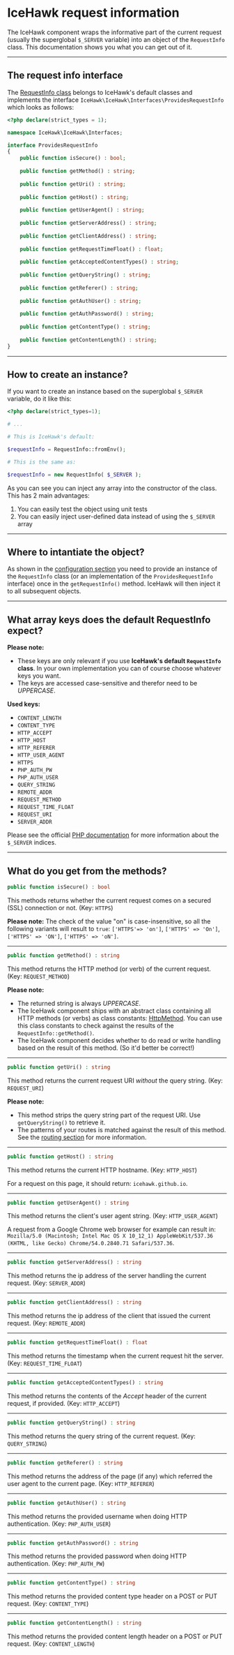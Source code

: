 # IceHawk request information 

The IceHawk component wraps the informative part of the current request (usually the superglobal `$_SERVER` variable) into an object of the `RequestInfo` class.
This documentation shows you what you can get out of it.

<hr class="blockspace">

## The request info interface 

The [RequestInfo class](https://github.com/icehawk/icehawk/blob/@icehawk/icehawk-version@/src/Defaults/RequestInfo.php) belongs to IceHawk's default 
classes and implements the interface `IceHawk\IceHawk\Interfaces\ProvidesRequestInfo` which looks as follows:

```php
<?php declare(strict_types = 1);

namespace IceHawk\IceHawk\Interfaces;

interface ProvidesRequestInfo
{
	public function isSecure() : bool;
	
	public function getMethod() : string;
	
	public function getUri() : string;
	
	public function getHost() : string;
	
	public function getUserAgent() : string;
	
	public function getServerAddress() : string;
	
	public function getClientAddress() : string;
	
	public function getRequestTimeFloat() : float;
	
	public function getAcceptedContentTypes() : string;
	
	public function getQueryString() : string;
	
	public function getReferer() : string;
	
	public function getAuthUser() : string;
	
	public function getAuthPassword() : string;
	
	public function getContentType() : string;
	
	public function getContentLength() : string;
}
```

<hr class="blockspace">

## How to create an instance?

If you want to create an instance based on the superglobal `$_SERVER` variable, do it like this:
 
```php
<?php declare(strict_types=1);

# ...

# This is IceHawk's default:

$requestInfo = RequestInfo::fromEnv();

# This is the same as:

$requestInfo = new RequestInfo( $_SERVER );
```

As you can see you can inject any array into the constructor of the class. This has 2 main advantages:
 
1. You can easily test the object using unit tests
2. You can easily inject user-defined data instead of using the `$_SERVER` array

<hr class="blockspace">

## Where to intantiate the object?

As shown in the [configuration section](@baseUrl@/docs/icehawk/configuration.html) you need to provide an instance of the `RequestInfo` class 
(or an implementation of the `ProvidesRequestInfo` interface) once in the `getRequestInfo()` method. IceHawk will then inject it to all subsequent objects. 

<hr class="blockspace">

## What array keys does the default RequestInfo expect?

**Please note:**

* These keys are only relevant if you use **IceHawk's default `RequestInfo` class**. In your own implementation you can of course choose whatever keys you want.
* The keys are accessed case-sensitive and therefor need to be _UPPERCASE_.

**Used keys:**

* `CONTENT_LENGTH`
* `CONTENT_TYPE`
* `HTTP_ACCEPT`
* `HTTP_HOST`
* `HTTP_REFERER`
* `HTTP_USER_AGENT`
* `HTTPS`
* `PHP_AUTH_PW`
* `PHP_AUTH_USER`
* `QUERY_STRING`
* `REMOTE_ADDR`
* `REQUEST_METHOD`
* `REQUEST_TIME_FLOAT`
* `REQUEST_URI`
* `SERVER_ADDR`

Please see the official [PHP documentation](http://php.net/manual/en/reserved.variables.server.php) for more information about the `$_SERVER` indices.

<hr class="blockspace">

## What do you get from the methods?

```php
public function isSecure() : bool
```

This methods returns whether the current request comes on a secured (SSL) connection or not. (Key: `HTTPS`)

**Please note:** The check of the value "on" is case-insensitive, so all the following variants will result to `true`: 
`['HTTPS'=> 'on']`, `['HTTPS' => 'On']`, `['HTTPS' => 'ON']`, `['HTTPS' => 'oN']`.

<hr class="blockspace">

```php
public function getMethod() : string
```

This method returns the HTTP method (or verb) of the current request. (Key: `REQUEST_METHOD`)
 
**Please note:**
 
* The returned string is always _UPPERCASE_.
* The IceHawk component ships with an abstract class containing all HTTP methods (or verbs) as class constants: [HttpMethod](https://github.com/icehawk/icehawk/blob/@icehawk/icehawk-version@/src/Constants/HttpMethod.php). You can use this class constants to check against the results of the `RequestInfo::getMethod()`.
* The IceHawk component decides whether to do read or write handling based on the result of this method. (So it'd better be correct!)

<hr class="blockspace">

```php
public function getUri() : string
```

This method returns the current request URI _without_ the query string. (Key: `REQUEST_URI`)

**Please note:**

* This method strips the query string part of the request URI. Use `getQueryString()` to retrieve it.
* The patterns of your routes is matched against the result of this method. See the [routing section](@baseUrl@/docs/icehawk/routing.html) for more information.
 
<hr class="blockspace">

```php
public function getHost() : string
```

This method returns the current HTTP hostname. (Key: `HTTP_HOST`)

For a request on this page, it should return: `icehawk.github.io`.
 
<hr class="blockspace">

```php
public function getUserAgent() : string
```

This method returns the client's user agent string. (Key: `HTTP_USER_AGENT`)

A request from a Google Chrome web browser for example can result in: `Mozilla/5.0 (Macintosh; Intel Mac OS X 10_12_1) AppleWebKit/537.36 (KHTML, like Gecko) Chrome/54.0.2840.71 Safari/537.36`.

<hr class="blockspace">

```php
public function getServerAddress() : string
```

This method returns the ip address of the server handling the current request. (Key: `SERVER_ADDR`)

<hr class="blockspace">

```php
public function getClientAddress() : string
```

This method returns the ip address of the client that issued the current request. (Key: `REMOTE_ADDR`)

<hr class="blockspace">

```php
public function getRequestTimeFloat() : float
```

This method returns the timestamp when the current request hit the server. (Key: `REQUEST_TIME_FLOAT`)

<hr class="blockspace">

```php
public function getAcceptedContentTypes() : string
```

This method returns the contents of the _Accept_ header of the current request, if provided. (Key: `HTTP_ACCEPT`)

<hr class="blockspace">

```php
public function getQueryString() : string
```

This method returns the query string of the current request. (Key: `QUERY_STRING`)

<hr class="blockspace">

```php
public function getReferer() : string
```

This method returns the address of the page (if any) which referred the user agent to the current page. (Key: `HTTP_REFERER`)

<hr class="blockspace">

```php
public function getAuthUser() : string
```

This method returns the provided username when doing HTTP authentication. (Key: `PHP_AUTH_USER`)

<hr class="blockspace">

```php
public function getAuthPassword() : string
```

This method returns the provided password when doing HTTP authentication. (Key: `PHP_AUTH_PW`)

<hr class="blockspace">

```php
public function getContentType() : string
```

This method returns the provided content type header on a POST or PUT request. (Key: `CONTENT_TYPE`)

<hr class="blockspace">

```php
public function getContentLength() : string
```

This method returns the provided content length header on a POST or PUT request. (Key: `CONTENT_LENGTH`)
